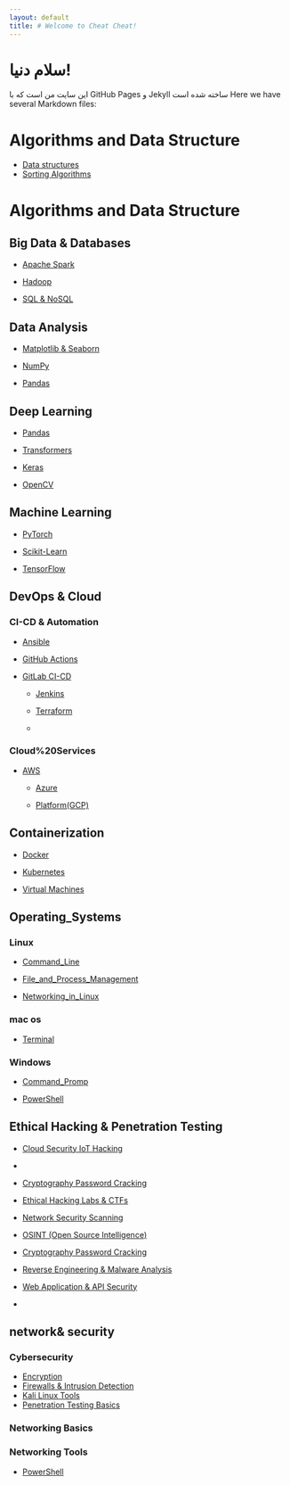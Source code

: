 ```yaml
---
layout: default
title: # Welcome to Cheat Cheat!
---
```


# سلام دنیا!
این سایت من است که با GitHub Pages و Jekyll ساخته شده است
Here we have several Markdown files:
# Algorithms and Data Structure
- [Data structures](https://fwlc-user004.github.io/cheatcheat/Algorithms_and_Data_Structure/Data%20structures.md)
- [Sorting Algorithms](https://github.com/fwlc-user004/cheatcheat/blob/ad4e159fc067bc2a2ca07c8171116c50777f2a5e/Algorithms_and_Data_Structure/Sorting%20Algorithms.md)

# Algorithms and Data Structure
## Big Data & Databases
- [Apache Spark](https://github.com/fwlc-user004/cheatcheat/blob/ad4e159fc067bc2a2ca07c8171116c50777f2a5e/Data%20Science%2C%20Machine%20Learning%20%26%20AI/Big%20Data%20%26%20Databases/Apache%20Spark.md)
  
- [Hadoop](https://github.com/fwlc-user004/cheatcheat/blob/ad4e159fc067bc2a2ca07c8171116c50777f2a5e/Data%20Science%2C%20Machine%20Learning%20%26%20AI/Big%20Data%20%26%20Databases/Hadoop.md)
- [SQL & NoSQL](https://github.com/fwlc-user004/cheatcheat/blob/ad4e159fc067bc2a2ca07c8171116c50777f2a5e/Data%20Science%2C%20Machine%20Learning%20%26%20AI/Big%20Data%20%26%20Databases/SQL%20%26%20NoSQL.md)
  
## Data Analysis
- [Matplotlib & Seaborn](https://github.com/fwlc-user004/cheatcheat/blob/ad4e159fc067bc2a2ca07c8171116c50777f2a5e/Data%20Science%2C%20Machine%20Learning%20%26%20AI/Data%20Analysis/Matplotlib%20%26%20Seaborn.md)

- [NumPy](https://github.com/fwlc-user004/cheatcheat/blob/ad4e159fc067bc2a2ca07c8171116c50777f2a5e/Data%20Science%2C%20Machine%20Learning%20%26%20AI/Data%20Analysis/NumPy.md)

-  [Pandas](https://github.com/fwlc-user004/cheatcheat/blob/ad4e159fc067bc2a2ca07c8171116c50777f2a5e/Data%20Science%2C%20Machine%20Learning%20%26%20AI/Data%20Analysis/Pandas.md)

## Deep Learning
-  [Pandas](https://github.com/fwlc-user004/cheatcheat/blob/ad4e159fc067bc2a2ca07c8171116c50777f2a5e/Data%20Science%2C%20Machine%20Learning%20%26%20AI/Data%20Analysis/Pandas.md)

 -  [Transformers](https://github.com/fwlc-user004/cheatcheat/blob/ad4e159fc067bc2a2ca07c8171116c50777f2a5e/Data%20Science%2C%20Machine%20Learning%20%26%20AI/Deep%20Learning/CNN%2C%20RNN%2C%20Transformers.md)

 -  [Keras](https://github.com/fwlc-user004/cheatcheat/blob/ad4e159fc067bc2a2ca07c8171116c50777f2a5e/Data%20Science%2C%20Machine%20Learning%20%26%20AI/Deep%20Learning/Keras.md)

-  [OpenCV](https://github.com/fwlc-user004/cheatcheat/blob/ad4e159fc067bc2a2ca07c8171116c50777f2a5e/Data%20Science%2C%20Machine%20Learning%20%26%20AI/Deep%20Learning/OpenCV.md)

  
## Machine Learning
- [PyTorch](https://github.com/fwlc-user004/cheatcheat/blob/ad4e159fc067bc2a2ca07c8171116c50777f2a5e/Data%20Science%2C%20Machine%20Learning%20%26%20AI/Machine%20Learning%20Frameworks/PyTorch.md)

-  [Scikit-Learn](https://github.com/fwlc-user004/cheatcheat/blob/ad4e159fc067bc2a2ca07c8171116c50777f2a5e/Data%20Science%2C%20Machine%20Learning%20%26%20AI/Machine%20Learning%20Frameworks/Scikit-Learn.md)

-  [TensorFlow](https://github.com/fwlc-user004/cheatcheat/blob/ad4e159fc067bc2a2ca07c8171116c50777f2a5e/Data%20Science%2C%20Machine%20Learning%20%26%20AI/Machine%20Learning%20Frameworks/TensorFlow.md)

## DevOps & Cloud
### CI-CD & Automation
-  [Ansible](https://github.com/fwlc-user004/cheatcheat/blob/ad4e159fc067bc2a2ca07c8171116c50777f2a5e/DevOps%20%26%20Cloud/CI-CD%20%26%20Automation/Ansible.md)


- [GitHub Actions](https://github.com/fwlc-user004/cheatcheat/blob/ad4e159fc067bc2a2ca07c8171116c50777f2a5e/DevOps%20%26%20Cloud/CI-CD%20%26%20Automation/GitHub%20Actions.md)

  
- [GitLab CI-CD](https://github.com/fwlc-user004/cheatcheat/blob/ad4e159fc067bc2a2ca07c8171116c50777f2a5e/DevOps%20%26%20Cloud/CI-CD%20%26%20Automation/GitLab%20CI-CD.md)

  - [Jenkins](https://github.com/fwlc-user004/cheatcheat/blob/ad4e159fc067bc2a2ca07c8171116c50777f2a5e/DevOps%20%26%20Cloud/CI-CD%20%26%20Automation/Jenkins.md)
 
  - [Terraform](https://github.com/fwlc-user004/cheatcheat/blob/ad4e159fc067bc2a2ca07c8171116c50777f2a5e/DevOps%20%26%20Cloud/CI-CD%20%26%20Automation/Terraform.md)
  - 
 ### Cloud%20Services
- [AWS](https://github.com/fwlc-user004/cheatcheat/blob/ad4e159fc067bc2a2ca07c8171116c50777f2a5e/DevOps%20%26%20Cloud/Cloud%20Services/AWS.md)
   
  - [Azure](https://github.com/fwlc-user004/cheatcheat/blob/ad4e159fc067bc2a2ca07c8171116c50777f2a5e/DevOps%20%26%20Cloud/Cloud%20Services/Azure.md)
 
  - [Platform(GCP)](https://github.com/fwlc-user004/cheatcheat/blob/ad4e159fc067bc2a2ca07c8171116c50777f2a5e/DevOps%20%26%20Cloud/Cloud%20Services/Google%20Cloud%20Platform%20(GCP).md)
 
    
 ## Containerization
   - [Docker](https://github.com/fwlc-user004/cheatcheat/blob/ad4e159fc067bc2a2ca07c8171116c50777f2a5e/DevOps%20%26%20Cloud/Containerization%20%26%20Virtualization/Docker.md)
   
   - [Kubernetes](https://github.com/fwlc-user004/cheatcheat/blob/ad4e159fc067bc2a2ca07c8171116c50777f2a5e/DevOps%20%26%20Cloud/Containerization%20%26%20Virtualization/Kubernetes.md)

   - [Virtual Machines](https://github.com/fwlc-user004/cheatcheat/blob/ad4e159fc067bc2a2ca07c8171116c50777f2a5e/DevOps%20%26%20Cloud/Containerization%20%26%20Virtualization/Virtual%20Machines.md)
 ## Operating_Systems  
 ### Linux
   - [Command_Line](https://github.com/fwlc-user004/cheatcheat/blob/ad4e159fc067bc2a2ca07c8171116c50777f2a5e/DevOps%20%26%20Cloud/Operating_Systems/Linux/Command_Line.md)
   
   - [File_and_Process_Management](https://github.com/fwlc-user004/cheatcheat/blob/ad4e159fc067bc2a2ca07c8171116c50777f2a5e/DevOps%20%26%20Cloud/Operating_Systems/Linux/File_and_Process_Management.md)

   - [Networking_in_Linux](https://github.com/fwlc-user004/cheatcheat/blob/ad4e159fc067bc2a2ca07c8171116c50777f2a5e/DevOps%20%26%20Cloud/Operating_Systems/Linux/Networking_in_Linux.md)
### mac os
- [Terminal](https://github.com/fwlc-user004/cheatcheat/blob/ad4e159fc067bc2a2ca07c8171116c50777f2a5e/DevOps%20%26%20Cloud/Operating_Systems/MacOS/Terminal.md)
### Windows   
   - [Command_Promp](https://github.com/fwlc-user004/cheatcheat/blob/ad4e159fc067bc2a2ca07c8171116c50777f2a5e/DevOps%20%26%20Cloud/Operating_Systems/Windows/Command_Prompt.md)

   - [PowerShell](https://github.com/fwlc-user004/cheatcheat/blob/ad4e159fc067bc2a2ca07c8171116c50777f2a5e/DevOps%20%26%20Cloud/Operating_Systems/Windows/PowerShell.md)

 ## Ethical Hacking & Penetration Testing

   - [Cloud Security IoT Hacking](https://github.com/fwlc-user004/cheatcheat/blob/ad4e159fc067bc2a2ca07c8171116c50777f2a5e/Ethical%20Hacking%20%26%20Penetration%20Testing/Cloud%20Security%20%26%20IoT%20Hacking.md)
   - 
   - [Cryptography Password Cracking](https://github.com/fwlc-user004/cheatcheat/blob/ad4e159fc067bc2a2ca07c8171116c50777f2a5e/Ethical%20Hacking%20%26%20Penetration%20Testing/Cryptography%20%26%20Password%20Cracking.md)

   - [Ethical Hacking Labs & CTFs](https://github.com/fwlc-user004/cheatcheat/blob/ad4e159fc067bc2a2ca07c8171116c50777f2a5e/Ethical%20Hacking%20%26%20Penetration%20Testing/Ethical%20Hacking%20Labs%20%26%20CTFs.md)

     
   - [Network Security Scanning](https://github.com/fwlc-user004/cheatcheat/blob/ad4e159fc067bc2a2ca07c8171116c50777f2a5e/Ethical%20Hacking%20%26%20Penetration%20Testing/Network%20Security%20Scanning.md)

   - [OSINT (Open Source Intelligence)](https://github.com/fwlc-user004/cheatcheat/blob/ad4e159fc067bc2a2ca07c8171116c50777f2a5e/Ethical%20Hacking%20%26%20Penetration%20Testing/OSINT%20(Open%20Source%20Intelligence).md)


   - [Cryptography Password Cracking](https://github.com/fwlc-user004/cheatcheat/blob/ad4e159fc067bc2a2ca07c8171116c50777f2a5e/Ethical%20Hacking%20%26%20Penetration%20Testing/Cryptography%20%26%20Password%20Cracking.md)

   - [Reverse Engineering & Malware Analysis](https://github.com/fwlc-user004/cheatcheat/blob/ad4e159fc067bc2a2ca07c8171116c50777f2a5e/Ethical%20Hacking%20%26%20Penetration%20Testing/Reverse%20Engineering%20%26%20Malware%20Analysis.md)

     
   - [Web Application & API Security](https://github.com/fwlc-user004/cheatcheat/blob/ad4e159fc067bc2a2ca07c8171116c50777f2a5e/Ethical%20Hacking%20%26%20Penetration%20Testing/Web%20Application%20%26%20API%20Security.md)

   - 
## network& security
### Cybersecurity
 - [Encryption](https://github.com/fwlc-user004/cheatcheat/blob/ad4e159fc067bc2a2ca07c8171116c50777f2a5e/Networking%20%26%20Security/Cybersecurity/Encryption.md)
 - [Firewalls & Intrusion Detection](https://github.com/fwlc-user004/cheatcheat/blob/ad4e159fc067bc2a2ca07c8171116c50777f2a5e/Networking%20%26%20Security/Cybersecurity/Firewalls%20%26%20Intrusion%20Detection.md)
  - [Kali Linux Tools](https://github.com/fwlc-user004/cheatcheat/blob/ad4e159fc067bc2a2ca07c8171116c50777f2a5e/Networking%20%26%20Security/Cybersecurity/Kali%20Linux%20Tools.md)
   - [Penetration Testing Basics](https://github.com/fwlc-user004/cheatcheat/blob/ad4e159fc067bc2a2ca07c8171116c50777f2a5e/Networking%20%26%20Security/Cybersecurity/Penetration%20Testing%20Basics.md)


### Networking Basics
### Networking Tools
   - [PowerShell](https://github.com/fwlc-user004/cheatcheat/blob/ad4e159fc067bc2a2ca07c8171116c50777f2a5e/Networking%20%26%20Security/Cybersecurity/Encryption.md)


  


